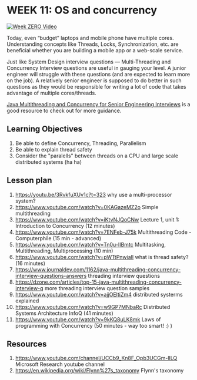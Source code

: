 # WEEK 11: OS and concurrency

[![Week ZERO Video](https://img.youtube.com/vi/mJR2eD7vfKQ/0.jpg)](https://www.youtube.com/watch?v=mJR2eD7vfKQ)

Today, even “budget” laptops and mobile phone have multiple cores. Understanding concepts like Threads, Locks, Synchronization, etc. are beneficial whether you are building a mobile app or a web-scale service.

Just like System Design interview questions — Multi-Threading and Concurrency Interview questions are useful in gauging your level. A junior engineer will struggle with these questions (and are expected to learn more on the job). A relatively senior engineer is supposed to do better in such questions as they would be responsible for writing a lot of code that takes advantage of multiple cores/threads.

[Java Multithreading and Concurrency for Senior Engineering Interviews](https://www.educative.io/collection/5307417243942912/5707702298738688) is a good resource to check out for more guidance.

## Learning Objectives

1. Be able to define Concurrency, Threading, Parallelism
2. Be able to explain thread safety
3. Consider the "paralells" between threads on a CPU and large scale distributed systems (ha ha)

## Lesson plan

1. <https://youtu.be/3RvkfuXUv1c?t=323> why use a multi-processor system?
1. <https://www.youtube.com/watch?v=0KAGazeMZ2o> Simple multithreading
1. <https://www.youtube.com/watch?v=iKtvNJQoCNw> Lecture 1, unit 1: Introduction to Concurrency (12 minutes)
1. <https://www.youtube.com/watch?v=7ENFeb-J75k> Multithreading Code - Computerphile (15 min - advanced)
1. <https://www.youtube.com/watch?v=Tn0u-IIBmtc> Multitasking, Multithreading, Multiprocessing (10 min)
1. <https://www.youtube.com/watch?v=pWTtPnwialI> what is thread safety? (16 minutes)
1. <https://www.journaldev.com/1162/java-multithreading-concurrency-interview-questions-answers> threading interview questions
1. <https://dzone.com/articles/top-15-java-multithreading-concurrency-interview-q> more threading interview question samples
1. <https://www.youtube.com/watch?v=ajjOEltiZm4> distributed systerms explained
1. <https://www.youtube.com/watch?v=w9GP7MNbaRc> Distributed Systems Architecture InfoQ (41 minutes)
1. <https://www.youtube.com/watch?v=9kKQ8uLK8mk> Laws of programming with Concurrency (50 minutes - way too smart! :) )

## Resources

1. <https://www.youtube.com/channel/UCCb9_Kn8F_Opb3UCGm-lILQ> Microsoft Research youtube channel
2. <https://en.wikipedia.org/wiki/Flynn%27s_taxonomy> Flynn's taxonomy
